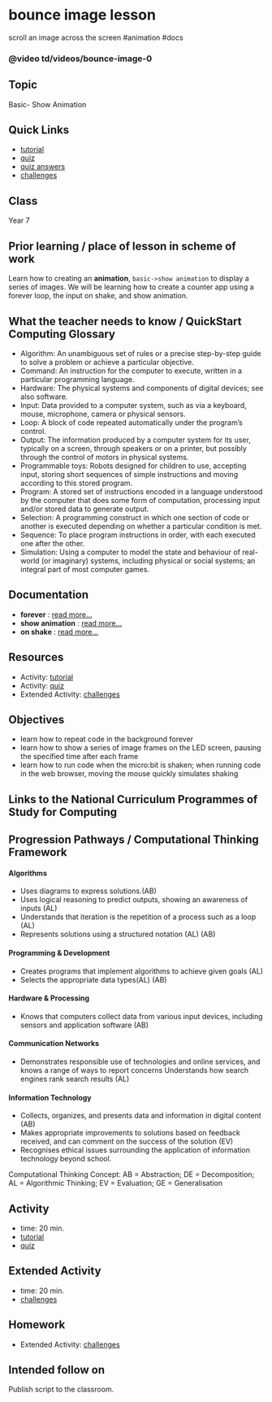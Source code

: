 # bounce image lesson

scroll an image across the screen #animation #docs

### @video td/videos/bounce-image-0

## Topic

Basic- Show Animation

## Quick Links

* [tutorial](/microbit/lessons/bounce-image/tutorial)
* [quiz](/microbit/lessons/bounce-image/quiz)
* [quiz answers](/microbit/lessons/bounce-image/quiz-answers)
* [challenges](/microbit/lessons/bounce-image/challenges)

## Class

Year 7

## Prior learning / place of lesson in scheme of work

Learn how to creating an **animation**, `basic->show animation` to display a series of images. We will be learning how to create a counter app using a forever loop, the input on shake, and show animation.

## What the teacher needs to know / QuickStart Computing Glossary

* Algorithm: An unambiguous set of rules or a precise step-by-step guide to solve a problem or achieve a particular objective.
* Command: An instruction for the computer to execute, written in a particular programming language.
* Hardware: The physical systems and components of digital devices; see also software.
* Input: Data provided to a computer system, such as via a keyboard, mouse, microphone, camera or physical sensors.
* Loop: A block of code repeated automatically under the program’s control.
* Output: The information produced by a computer system for its user, typically on a screen, through speakers or on a printer, but possibly through the control of motors in physical systems.
* Programmable toys: Robots designed for children to use, accepting input, storing short sequences of simple instructions and moving according to this stored program.
* Program: A stored set of instructions encoded in a language understood by the computer that does some form of computation, processing input and/or stored data to generate output.
* Selection: A programming construct in which one section of code or another is executed depending on whether a particular condition is met.
* Sequence: To place program instructions in order, with each executed one after the other.
* Simulation: Using a computer to model the state and behaviour of real-world (or imaginary) systems, including physical or social systems; an integral part of most computer games.

## Documentation

* **forever** : [read more...](/microbit/reference/basic/forever)
* **show animation** : [read more...](/microbit/reference/basic/show-animation)
* **on shake** : [read more...](/microbit/reference/input/on-gesture)

## Resources

* Activity: [tutorial](/microbit/lessons/bounce-image/tutorial)
* Activity: [quiz](/microbit/lessons/bounce-image/quiz)
* Extended Activity: [challenges](/microbit/lessons/bounce-image/challenges)

## Objectives

* learn how to repeat code in the background forever
* learn how to show a series of image frames on the LED screen, pausing the specified time after each frame
* learn how to run code when the micro:bit is shaken; when running code in the web browser, moving the mouse quickly simulates shaking

## Links to the National Curriculum Programmes of Study for Computing

## Progression Pathways / Computational Thinking Framework

#### Algorithms

* Uses diagrams to express solutions.(AB)
*  Uses logical reasoning to predict  outputs, showing an awareness of inputs (AL)
* Understands that iteration is the repetition of a process such as a loop (AL)
* Represents solutions using a structured notation (AL) (AB)

#### Programming & Development

* Creates programs that implement algorithms to achieve given goals (AL)
* Selects the appropriate data types(AL) (AB)

#### Hardware & Processing

* Knows that computers collect data from various input devices, including sensors and application software (AB)

#### Communication Networks

* Demonstrates responsible use of technologies and online services, and knows a range of ways to report concerns Understands how search engines rank search results (AL)

#### Information Technology

* Collects, organizes, and presents data and information in digital content (AB)
* Makes appropriate improvements to solutions based on feedback received, and can comment on the success of the solution (EV)
* Recognises ethical issues surrounding the application of information technology beyond school.

Computational Thinking Concept: AB = Abstraction; DE = Decomposition; AL = Algorithmic Thinking; EV = Evaluation; GE = Generalisation

## Activity

* time: 20 min.
* [tutorial](/microbit/lessons/bounce-image/tutorial)
* [quiz](/microbit/lessons/bounce-image/quiz)

## Extended Activity

* time: 20 min.
* [challenges](/microbit/lessons/bounce-image/challenges)

## Homework

* Extended Activity: [challenges](/microbit/lessons/bounce-image/challenges)

## Intended follow on

Publish script to the classroom.

